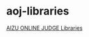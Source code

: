 # aoj-libraries
[AIZU ONLINE JUDGE Libraries](http://judge.u-aizu.ac.jp/onlinejudge/course.jsp#library)

